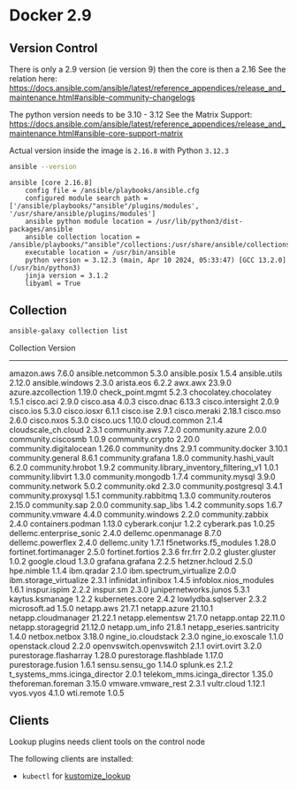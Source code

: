 # Docker 2.9



## Version Control


There is only a 2.9 version (ie version 9) then the core is then a 2.16
See the relation here: https://docs.ansible.com/ansible/latest/reference_appendices/release_and_maintenance.html#ansible-community-changelogs

The python version needs to be 3.10 - 3.12
See the Matrix Support: https://docs.ansible.com/ansible/latest/reference_appendices/release_and_maintenance.html#ansible-core-support-matrix

Actual version inside the image is `2.16.8` with Python `3.12.3`

```bash
ansible --version
```
```
ansible [core 2.16.8]
    config file = /ansible/playbooks/ansible.cfg
    configured module search path = ['/ansible/playbooks/"ansible"/plugins/modules', '/usr/share/ansible/plugins/modules']
    ansible python module location = /usr/lib/python3/dist-packages/ansible
    ansible collection location = /ansible/playbooks/"ansible"/collections:/usr/share/ansible/collections
    executable location = /usr/bin/ansible
    python version = 3.12.3 (main, Apr 10 2024, 05:33:47) [GCC 13.2.0] (/usr/bin/python3)
    jinja version = 3.1.2
    libyaml = True
```

## Collection

```bash
ansible-galaxy collection list
```

Collection                               Version
---------------------------------------- -------
amazon.aws                               7.6.0
ansible.netcommon                        5.3.0
ansible.posix                            1.5.4
ansible.utils                            2.12.0
ansible.windows                          2.3.0
arista.eos                               6.2.2
awx.awx                                  23.9.0
azure.azcollection                       1.19.0
check_point.mgmt                         5.2.3
chocolatey.chocolatey                    1.5.1
cisco.aci                                2.9.0
cisco.asa                                4.0.3
cisco.dnac                               6.13.3
cisco.intersight                         2.0.9
cisco.ios                                5.3.0
cisco.iosxr                              6.1.1
cisco.ise                                2.9.1
cisco.meraki                             2.18.1
cisco.mso                                2.6.0
cisco.nxos                               5.3.0
cisco.ucs                                1.10.0
cloud.common                             2.1.4
cloudscale_ch.cloud                      2.3.1
community.aws                            7.2.0
community.azure                          2.0.0
community.ciscosmb                       1.0.9
community.crypto                         2.20.0
community.digitalocean                   1.26.0
community.dns                            2.9.1
community.docker                         3.10.1
community.general                        8.6.1
community.grafana                        1.8.0
community.hashi_vault                    6.2.0
community.hrobot                         1.9.2
community.library_inventory_filtering_v1 1.0.1
community.libvirt                        1.3.0
community.mongodb                        1.7.4
community.mysql                          3.9.0
community.network                        5.0.2
community.okd                            2.3.0
community.postgresql                     3.4.1
community.proxysql                       1.5.1
community.rabbitmq                       1.3.0
community.routeros                       2.15.0
community.sap                            2.0.0
community.sap_libs                       1.4.2
community.sops                           1.6.7
community.vmware                         4.4.0
community.windows                        2.2.0
community.zabbix                         2.4.0
containers.podman                        1.13.0
cyberark.conjur                          1.2.2
cyberark.pas                             1.0.25
dellemc.enterprise_sonic                 2.4.0
dellemc.openmanage                       8.7.0
dellemc.powerflex                        2.4.0
dellemc.unity                            1.7.1
f5networks.f5_modules                    1.28.0
fortinet.fortimanager                    2.5.0
fortinet.fortios                         2.3.6
frr.frr                                  2.0.2
gluster.gluster                          1.0.2
google.cloud                             1.3.0
grafana.grafana                          2.2.5
hetzner.hcloud                           2.5.0
hpe.nimble                               1.1.4
ibm.qradar                               2.1.0
ibm.spectrum_virtualize                  2.0.0
ibm.storage_virtualize                   2.3.1
infinidat.infinibox                      1.4.5
infoblox.nios_modules                    1.6.1
inspur.ispim                             2.2.2
inspur.sm                                2.3.0
junipernetworks.junos                    5.3.1
kaytus.ksmanage                          1.2.2
kubernetes.core                          2.4.2
lowlydba.sqlserver                       2.3.2
microsoft.ad                             1.5.0
netapp.aws                               21.7.1
netapp.azure                             21.10.1
netapp.cloudmanager                      21.22.1
netapp.elementsw                         21.7.0
netapp.ontap                             22.11.0
netapp.storagegrid                       21.12.0
netapp.um_info                           21.8.1
netapp_eseries.santricity                1.4.0
netbox.netbox                            3.18.0
ngine_io.cloudstack                      2.3.0
ngine_io.exoscale                        1.1.0
openstack.cloud                          2.2.0
openvswitch.openvswitch                  2.1.1
ovirt.ovirt                              3.2.0
purestorage.flasharray                   1.28.0
purestorage.flashblade                   1.17.0
purestorage.fusion                       1.6.1
sensu.sensu_go                           1.14.0
splunk.es                                2.1.2
t_systems_mms.icinga_director            2.0.1
telekom_mms.icinga_director              1.35.0
theforeman.foreman                       3.15.0
vmware.vmware_rest                       2.3.1
vultr.cloud                              1.12.1
vyos.vyos                                4.1.0
wti.remote                               1.0.5

## Clients

Lookup plugins needs client tools on the control node

The following clients are installed:
* `kubectl` for [kustomize_lookup](https://docs.ansible.com/ansible/latest/collections/kubernetes/core/kustomize_lookup.html)